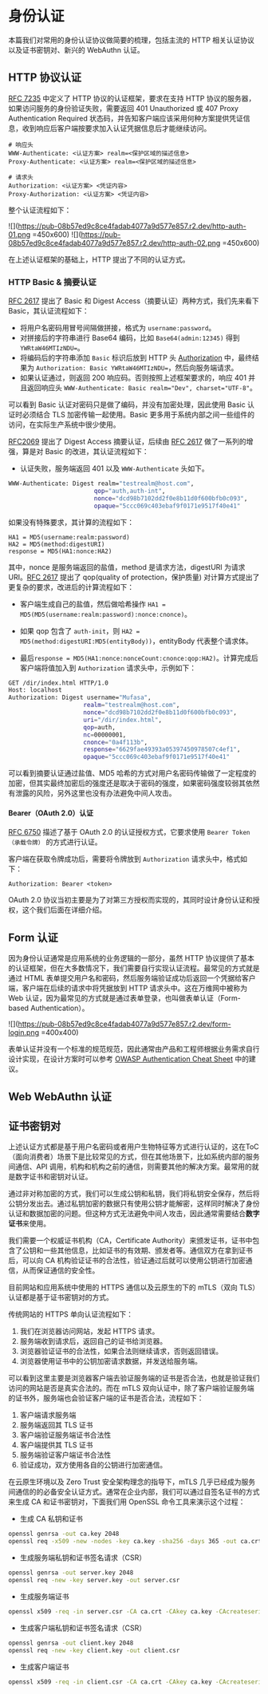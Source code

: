 # 身份认证

本篇我们对常用的身份认证协议做简要的梳理，包括主流的 HTTP 相关认证协议以及证书密钥对、新兴的 WebAuthn 认证。

## HTTP 协议认证

[RFC 7235](https://datatracker.ietf.org/doc/html/rfc7235) 中定义了 HTTP 协议的认证框架，要求在支持 HTTP 协议的服务器，如果访问服务的身份验证失败，需要返回 401 Unauthorized 或 407 Proxy Authentication Required 状态码，并告知客户端应该采用何种方案提供凭证信息，收到响应后客户端按要求加入认证凭据信息后才能继续访问。

```code
# 响应头
WWW-Authenticate: <认证方案> realm=<保护区域的描述信息>
Proxy-Authenticate: <认证方案> realm=<保护区域的描述信息>

# 请求头
Authorization: <认证方案> <凭证内容>
Proxy-Authorization: <认证方案> <凭证内容>
```
整个认证流程如下：

![](https://pub-08b57ed9c8ce4fadab4077a9d577e857.r2.dev/http-auth-01.png =450x600) ![](https://pub-08b57ed9c8ce4fadab4077a9d577e857.r2.dev/http-auth-02.png =450x600)

在上述认证框架的基础上，HTTP 提出了不同的认证方式。

### HTTP Basic & 摘要认证

[RFC 2617](https://datatracker.ietf.org/doc/html/rfc2617) 提出了 Basic 和 Digest Access（摘要认证）两种方式，我们先来看下 Basic，其认证流程如下：

- 将用户名密码用冒号间隔做拼接，格式为 ``username:password``。
- 对拼接后的字符串进行 Base64 编码，比如 ``Base64(admin:12345)`` 得到 ``YWRtaW46MTIzNDU=``。
- 将编码后的字符串添加 ``Basic`` 标识后放到 HTTP 头 [Authorization](https://developer.mozilla.org/en-US/docs/Web/HTTP/Reference/Headers/Authorization) 中，最终结果为 ``Authorization: Basic YWRtaW46MTIzNDU=``，然后向服务端请求。
- 如果认证通过，则返回 200 响应码。否则按照上述框架要求的，响应 401 并且返回响应头 ``WWW-Authenticate: Basic realm="Dev", charset="UTF-8"``。

可以看到 Basic 认证对密码只是做了编码，并没有加密处理，因此使用 Basic 认证时必须结合 TLS 加密传输一起使用。Basic 更多用于系统内部之间一些组件的访问，在实际生产系统中很少使用。

[RFC2069](https://datatracker.ietf.org/doc/html/rfc2069) 提出了 Digest Access 摘要认证，后续由 [RFC 2617](https://datatracker.ietf.org/doc/html/rfc2617) 做了一系列的增强，算是对 Basic 的改进，其认证流程如下：


- 认证失败，服务端返回 401 以及 ``WWW-Authenticate`` 头如下。
```sh
WWW-Authenticate: Digest realm="testrealm@host.com",
                        qop="auth,auth-int",
                        nonce="dcd98b7102dd2f0e8b11d0f600bfb0c093",
                        opaque="5ccc069c403ebaf9f0171e9517f40e41"
```

如果没有特殊要求，其计算的流程如下：

```
HA1 = MD5(username:realm:password)
HA2 = MD5(method:digestURI)
response = MD5(HA1:nonce:HA2)
```

其中，nonce 是服务端返回的盐值，method 是请求方法，digestURI 为请求 URI。[RFC 2617](https://datatracker.ietf.org/doc/html/rfc2617) 提出了
qop(quality of protection，保护质量) 对计算方式提出了更复杂的要求，改进后的计算流程如下：

- 客户端生成自己的盐值，然后做哈希操作 ``HA1 = MD5(MD5(username:realm:password):nonce:cnonce)``。
  
- 如果 qop 包含了 ``auth-init``，则 ``HA2 = MD5(method:digestURI:MD5(entityBody))``，entityBody 代表整个请求体。
  
- 最后``response = MD5(HA1:nonce:nonceCount:cnonce:qop:HA2)``。计算完成后客户端将值加入到 ``Authorization`` 请求头中，示例如下：

```sh
GET /dir/index.html HTTP/1.0
Host: localhost
Authorization: Digest username="Mufasa",
                     realm="testrealm@host.com",
                     nonce="dcd98b7102dd2f0e8b11d0f600bfb0c093",
                     uri="/dir/index.html",
                     qop=auth,
                     nc=00000001,
                     cnonce="0a4f113b",
                     response="6629fae49393a05397450978507c4ef1",
                     opaque="5ccc069c403ebaf9f0171e9517f40e41"
```
  
可以看到摘要认证通过盐值、MD5 哈希的方式对用户名密码传输做了一定程度的加密，但其实最终加密后的强度还是取决于密码的强度，如果密码强度较弱其依然有泄露的风险，另外这里也没有办法避免中间人攻击。

#### Bearer（OAuth 2.0）认证

[RFC 6750](https://datatracker.ietf.org/doc/html/rfc6750) 描述了基于 OAuth 2.0 的认证授权方式，它要求使用 ``Bearer Token（承载令牌）`` 的方式进行认证。

客户端在获取令牌成功后，需要将令牌放到 ``Authorization`` 请求头中，格式如下：

```
Authorization: Bearer <token>
```

OAuth 2.0 协议当初主要是为了对第三方授权而实现的，其同时设计身份认证和授权，这个我们后面在详细介绍。


## Form 认证

因为身份认证通常是应用系统的业务逻辑的一部分，虽然 HTTP 协议提供了基本的认证框架，但在大多数情况下，我们需要自行实现认证流程。最常见的方式就是通过 HTML 表单提交用户名和密码，然后服务端验证成功后返回一个凭据给客户端，客户端在后续的请求中将凭据放到 HTTP 请求头中。这在万维网中被称为 Web 认证，因为最常见的方式就是通过表单登录，也叫做表单认证（Form-based Authentication）。

![](https://pub-08b57ed9c8ce4fadab4077a9d577e857.r2.dev/form-login.png =400x400)

表单认证并没有一个标准的规范规范，因此通常由产品和工程师根据业务需求自行设计实现，在设计方案时可以参考 [OWASP Authentication Cheat Sheet](https://cheatsheetseries.owasp.org/cheatsheets/Authentication_Cheat_Sheet.html) 中的建议。

## Web WebAuthn 认证


## 证书密钥对

上述认证方式都是基于用户名密码或者用户生物特征等方式进行认证的，这在ToC（面向消费者）场景下是比较常见的方式，但在其他场景下，比如系统内部的服务间通信、API 调用，机构和机构之前的通信，则需要其他的解决方案。最常用的就是数字证书和密钥对认证。

通过非对称加密的方式，我们可以生成公钥和私钥，我们将私钥安全保存，然后将公钥分发出去。通过私钥加密的数据只有使用公钥才能解密，这样同时解决了身份认证和数据加密的问题。但这种方式无法避免中间人攻击，因此通常需要结合**数字证书**来使用。

我们需要一个权威证书机构（CA，Certificate Authority）来颁发证书，证书中包含了公钥和一些其他信息，比如证书的有效期、颁发者等。通信双方在拿到证书后，可以向 CA 机构验证证书的合法性，验证通过后就可以使用公钥进行加密通信，从而保证通信的安全性。

目前网站和应用系统中使用的 HTTPS 通信以及云原生的下的 mTLS（双向 TLS）认证都是基于证书密钥对的方式。

传统网站的 HTTPS 单向认证流程如下：

1. 我们在浏览器访问网站，发起 HTTPS 请求。
2. 服务端收到请求后，返回自己的证书给浏览器。
3. 浏览器验证证书的合法性，如果合法则继续请求，否则返回错误。
4. 浏览器使用证书中的公钥加密请求数据，并发送给服务端。

可以看到这里主要是浏览器客户端去验证服务端的证书是否合法，也就是验证我们访问的网站是否是真实合法的。而在 mTLS 双向认证中，除了客户端验证服务端的证书外，服务端也会验证客户端的证书是否合法，流程如下：

1. 客户端请求服务端
2. 服务端返回其 TLS 证书
3. 客户端验证服务端证书合法性
4. 客户端提供其 TLS 证书
5. 服务端验证客户端证书合法性
6. 验证成功，双方使用各自的公钥进行加密通信。

在云原生环境以及 Zero Trust 安全架构理念的指导下，mTLS 几乎已经成为服务间通信的的必备安全认证方式。通常在企业内部，我们可以通过自签名证书的方式来生成 CA 和证书密钥对，下面我们用 OpenSSL 命令工具来演示这个过程：

- 生成 CA 私钥和证书

```bash
openssl genrsa -out ca.key 2048
openssl req -x509 -new -nodes -key ca.key -sha256 -days 365 -out ca.crt
```

- 生成服务端私钥和证书签名请求（CSR）

```bash
openssl genrsa -out server.key 2048
openssl req -new -key server.key -out server.csr
```

- 生成服务端证书

```bash
openssl x509 -req -in server.csr -CA ca.crt -CAkey ca.key -CAcreateserial -out server.crt -days 365 -sha256
```

- 生成客户端私钥和证书签名请求（CSR）

```bash
openssl genrsa -out client.key 2048
openssl req -new -key client.key -out client.csr
```
- 生成客户端证书

```bash
openssl x509 -req -in client.csr -CA ca.crt -CAkey ca.key -CAcreateserial -out client.crt -days 365 -sha256
```


